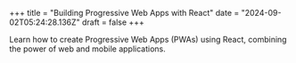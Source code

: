+++
title = "Building Progressive Web Apps with React"
date = "2024-09-02T05:24:28.136Z"
draft = false
+++

  Learn how to create Progressive Web Apps (PWAs) using React, combining the power of web and mobile applications.
        